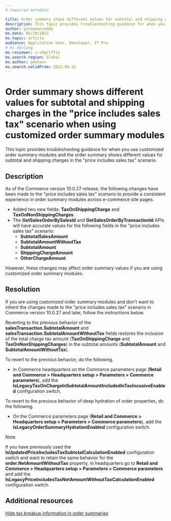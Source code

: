 ```yaml
---
# required metadata

title: Order summary shows different values for subtotal and shipping charges in the "price includes sales tax" scenario when using customized order summary modules
description: This topic provides troubleshooting guidance for when you use customized order summary modules and the order summary shows different values for subtotal and shipping charges in the "price includes sales tax" scenario.
author: gvrmohanreddy
ms.date: 05/10/2022
ms.topic: article 
audience: Application User, Developer, IT Pro
# ms.devlang: 
ms.reviewer: v-chgriffin
ms.search.region: Global
ms.author: gmohanv
ms.search.validFrom: 2022-04-22
---
```


# Order summary shows different values for subtotal and shipping charges in the "price includes sales tax" scenario when using customized order summary modules 

This topic provides troubleshooting guidance for when you use customized order summary modules and the order summary shows different values for subtotal and shipping charges in the "price includes sales tax" scenario.

## Description

As of the Commerce version 10.0.27 release, the following changes have been made to the "price includes sales tax" scenario to provide a consistent experience in order summary modules across e-commerce site pages. 

- Added two new fields: **TaxOnShippingCharge** and **TaxOnNonShippingCharges**. 
- The **GetSalesOrderBySalesId** and **GetSalesOrderByTransactionId** APIs will have accurate values for the following fields in the "price includes sales tax" scenario: 
    - **SubtotalSalesAmount**
    - **SubtotalAmountWithoutTax**
    - **SubtotalAmount**
    - **ShippingChargeAmount**
    - **OtherChargeAmount**

However, these changes may affect order summary values if you are using customized order summary modules.

## Resolution

If you are using customized order summary modules and don't want to inherit the changes made to the "price includes sales tax" scenario in Commerce version 10.0.27 and later, follow the instructions below.

Reverting to the previous behavior of the **salesTransaction.SubtotalAmount** and **salesTransaction.SubtotalAmountWithoutTax** fields restores the inclusion of the total charge tax amount (**TaxOnShippingCharge** and **TaxOnNonShippingCharges**) in the subtotal amounts (**SubtotalAmount** and **SubtotalAmountWithoutTax**).

To revert to the previous behavior, do the following.

- In Commerce headquarters on the Commerce parameters page (**Retail and Commerce \> Headquarters setup \> Parameters  \> Commerce parameters**), add the **IsLegacyTaxOnChargeInSubtotalAmountIncludedInTaxIncusiveEnabled** configuration switch.

To revert to the previous behavior of deep hydration of order properties, do the following.

- On the Commerce parameters page (**Retail and Commerce \> Headquarters setup \> Parameters  \> Commerce parameters**), add the **IsLegacyOrderSummaryHydrationEnabled** configuration switch.

> [!NOTE]
> If you have previously used the **IsUpdatedPriceIncludesTaxSubtotalCalculationEnabled** configuration switch and want to retain the same behavior for the **order.NetAmountWithoutTax** property, in headquarters go to **Retail and Commerce \> Headquarters setup \> Parameters  \> Commerce parameters** and add the **IsLegacyPriceIncludesTaxNetAmountWithoutTaxCalculationEnabled** configuration switch.

## Additional resources

[Hide tax breakup information in order summaries](../hide-taxes-breakup.md)

